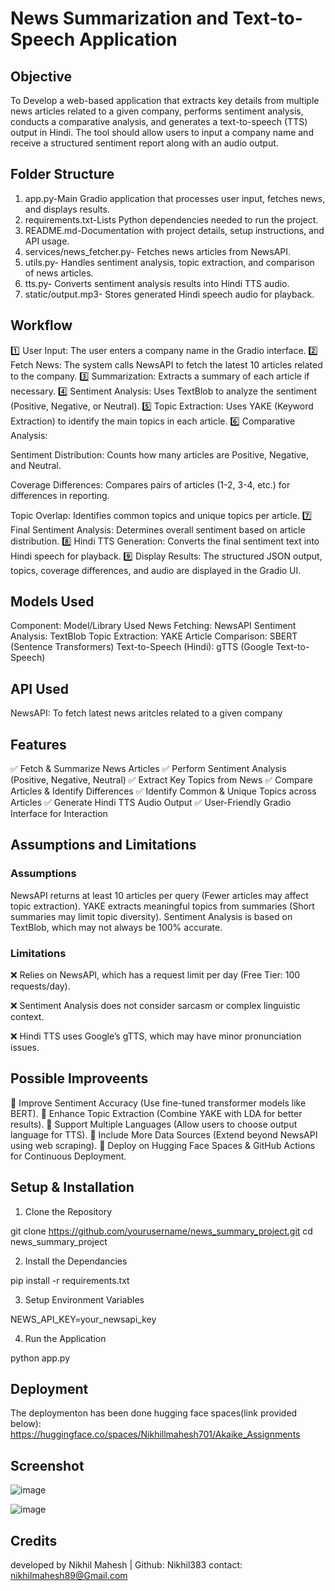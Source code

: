 # News Summarization and Text-to-Speech Application

## Objective

To Develop a web-based application that extracts key details from multiple news articles related to a given company, performs sentiment analysis, conducts a comparative analysis, and generates a text-to-speech (TTS) output in Hindi. The tool should allow users to input a company name and receive a structured sentiment report along with an audio output.

## Folder Structure

1. app.py-Main Gradio application that processes user input, fetches news, and displays results.
2. requirements.txt-Lists Python dependencies needed to run the project.
3. README.md-Documentation with project details, setup instructions, and API usage.
4. services/news_fetcher.py- Fetches news articles from NewsAPI.
5. utils.py- Handles sentiment analysis, topic extraction, and comparison of news articles.
6. tts.py- Converts sentiment analysis results into Hindi TTS audio.
7. static/output.mp3- Stores generated Hindi speech audio for playback.

## Workflow

1️⃣ User Input: The user enters a company name in the Gradio interface.
2️⃣ Fetch News: The system calls NewsAPI to fetch the latest 10 articles related to the company.
3️⃣ Summarization: Extracts a summary of each article if necessary.
4️⃣ Sentiment Analysis: Uses TextBlob to analyze the sentiment (Positive, Negative, or Neutral).
5️⃣ Topic Extraction: Uses YAKE (Keyword Extraction) to identify the main topics in each article.
6️⃣ Comparative Analysis:

Sentiment Distribution: Counts how many articles are Positive, Negative, and Neutral.

Coverage Differences: Compares pairs of articles (1-2, 3-4, etc.) for differences in reporting.

Topic Overlap: Identifies common topics and unique topics per article.
7️⃣ Final Sentiment Analysis: Determines overall sentiment based on article distribution.
8️⃣ Hindi TTS Generation: Converts the final sentiment text into Hindi speech for playback.
9️⃣ Display Results: The structured JSON output, topics, coverage differences, and audio are displayed in the Gradio UI.

## Models Used

Component: Model/Library Used
News Fetching: NewsAPI
Sentiment Analysis: TextBlob
Topic Extraction: YAKE
Article Comparison: SBERT (Sentence Transformers)
Text-to-Speech (Hindi): gTTS (Google Text-to-Speech)

## API Used

NewsAPI: To fetch latest news aritcles related to a given company

## Features

✅ Fetch & Summarize News Articles
✅ Perform Sentiment Analysis (Positive, Negative, Neutral)
✅ Extract Key Topics from News
✅ Compare Articles & Identify Differences
✅ Identify Common & Unique Topics across Articles
✅ Generate Hindi TTS Audio Output
✅ User-Friendly Gradio Interface for Interaction

## Assumptions and Limitations

### Assumptions

NewsAPI returns at least 10 articles per query (Fewer articles may affect topic extraction).
YAKE extracts meaningful topics from summaries (Short summaries may limit topic diversity).
Sentiment Analysis is based on TextBlob, which may not always be 100% accurate.

### Limitations

❌ Relies on NewsAPI, which has a request limit per day (Free Tier: 100 requests/day).

❌ Sentiment Analysis does not consider sarcasm or complex linguistic context.

❌ Hindi TTS uses Google’s gTTS, which may have minor pronunciation issues.

## Possible Improveents

🔹 Improve Sentiment Accuracy (Use fine-tuned transformer models like BERT).
🔹 Enhance Topic Extraction (Combine YAKE with LDA for better results).
🔹 Support Multiple Languages (Allow users to choose output language for TTS).
🔹 Include More Data Sources (Extend beyond NewsAPI using web scraping).
🔹 Deploy on Hugging Face Spaces & GitHub Actions for Continuous Deployment.

## Setup & Installation

1. Clone the Repository

git clone https://github.com/yourusername/news_summary_project.git
cd news_summary_project

2. Install the Dependancies

pip install -r requirements.txt

3. Setup Environment Variables

NEWS_API_KEY=your_newsapi_key

4. Run the Application

python app.py

## Deployment

The deploymenton has been done hugging face spaces(link provided below): https://huggingface.co/spaces/Nikhillmahesh701/Akaike_Assignments

## Screenshot
![image](https://github.com/user-attachments/assets/15406c5f-3fd3-416a-9bbe-5f0fcf4ee7d7)

![image](https://github.com/user-attachments/assets/d5bc2a9b-736f-47db-a9e6-7d8abc8c7e7e)

## Credits

developed by Nikhil Mahesh | Github: Nikhil383
contact: nikhilmahesh89@Gmail.com
